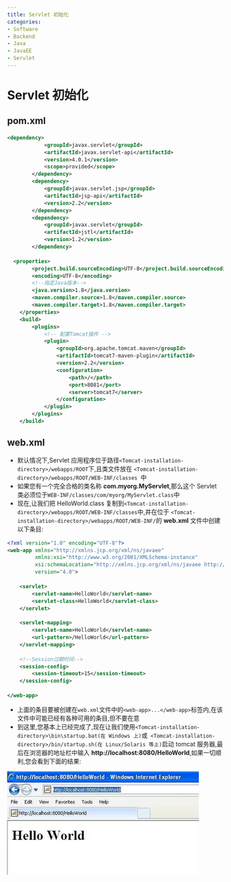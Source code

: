 ```yaml
---
title: Servlet 初始化
categories:
- Software
- Backend
- Java
- JavaEE
- Servlet
---
```

# Servlet 初始化

## pom.xml

```xml
<dependency>
            <groupId>javax.servlet</groupId>
            <artifactId>javax.servlet-api</artifactId>
            <version>4.0.1</version>
            <scope>provided</scope>
        </dependency>
        <dependency>
            <groupId>javax.servlet.jsp</groupId>
            <artifactId>jsp-api</artifactId>
            <version>2.2</version>
        </dependency>
        <dependency>
            <groupId>javax.servlet</groupId>
            <artifactId>jstl</artifactId>
            <version>1.2</version>
        </dependency>

  <properties>
        <project.build.sourceEncoding>UTF-8</project.build.sourceEncoding>
        <encoding>UTF-8</encoding>
        <!--指定Java版本-->
        <java.version>1.8</java.version>
        <maven.compiler.source>1.8</maven.compiler.source>
        <maven.compiler.target>1.8</maven.compiler.target>
    </properties>
    <build>
        <plugins>
            <!-- 配置Tomcat插件 -->
            <plugin>
                <groupId>org.apache.tomcat.maven</groupId>
                <artifactId>tomcat7-maven-plugin</artifactId>
                <version>2.2</version>
                <configuration>
                    <path>/</path>
                    <port>8081</port>
                    <server>tomcat7</server>
                </configuration>
            </plugin>
        </plugins>
    </build>
```

## web.xml

- 默认情况下,Servlet 应用程序位于路径` <Tomcat-installation-directory>/webapps/ROOT `下,且类文件放在 `<Tomcat-installation-directory>/webapps/ROOT/WEB-INF/classes `中
- 如果您有一个完全合格的类名称 **com.myorg.MyServlet**,那么这个 Servlet 类必须位于`WEB-INF/classes/com/myorg/MyServlet.class`中
- 现在,让我们把 HelloWorld.class 复制到`<Tomcat-installation-directory>/webapps/ROOT/WEB-INF/classes`中,并在位于 `<Tomcat-installation-directory>/webapps/ROOT/WEB-INF/`的 **web.xml** 文件中创建以下条目:

```xml
<?xml version="1.0" encoding="UTF-8"?>
<web-app xmlns="http://xmlns.jcp.org/xml/ns/javaee"
         xmlns:xsi="http://www.w3.org/2001/XMLSchema-instance"
         xsi:schemaLocation="http://xmlns.jcp.org/xml/ns/javaee http://xmlns.jcp.org/xml/ns/javaee/web-app_4_0.xsd"
         version="4.0">

    <servlet>
        <servlet-name>HelloWorld</servlet-name>
        <servlet-class>HelloWorld</servlet-class>
    </servlet>

    <servlet-mapping>
        <servlet-name>HelloWorld</servlet-name>
        <url-pattern>/HelloWorld</url-pattern>
    </servlet-mapping>

    <!--Session过期时间-->
    <session-config>
        <session-timeout>15</session-timeout>
    </session-config>

</web-app>
```

- 上面的条目要被创建在`web.xml`文件中的`<web-app>...</web-app>`标签内,在该文件中可能已经有各种可用的条目,但不要在意
- 到这里,您基本上已经完成了,现在让我们使用`<Tomcat-installation-directory>\bin\startup.bat(在 Windows 上)`或` <Tomcat-installation-directory>/bin/startup.sh(在 Linux/Solaris 等上)`启动 tomcat 服务器,最后在浏览器的地址栏中输入 **http://localhost:8080/HelloWorld**,如果一切顺利,您会看到下面的结果:

![Servlet 实例](https://raw.githubusercontent.com/LuShan123888/Files/main/Pictures/2020-12-10-2020-11-15-servlet-example-5017053.jpg)
